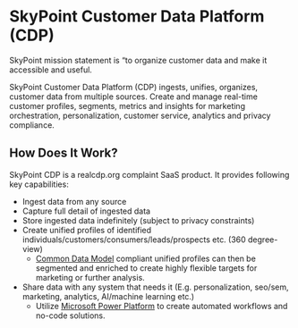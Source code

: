 # SkyPoint Customer Data Platform (CDP)

SkyPoint mission statement is “to organize customer data and make it accessible and useful.

SkyPoint Customer Data Platform (CDP) ingests, unifies, organizes, customer data from multiple sources. Create and manage real-time customer profiles, segments, metrics and insights for marketing orchestration, personalization, customer service,  analytics and privacy compliance. 

## How Does It Work?

SkyPoint CDP is a realcdp.org complaint SaaS product. It provides following key capabilities:

- Ingest data from any source
- Capture full detail of ingested data
- Store ingested data indefinitely (subject to privacy constraints)
- Create unified profiles of identified individuals/customers/consumers/leads/prospects etc. (360 degree-view)
  - [Common Data Model](https://docs.microsoft.com/common-data-model/) compliant unified profiles can then be segmented and enriched to create highly flexible targets for marketing or further analysis.
- Share data with any system that needs it (E.g. personalization, seo/sem, marketing, analytics, AI/machine learning etc.)
  - Utilize [Microsoft Power Platform](https://powerplatform.microsoft.com/en-us/) to create automated workflows and no-code solutions.
